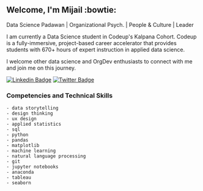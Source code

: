 ## Welcome, I'm Mijail :bowtie:
Data Science Padawan | Organizational Psych. | People & Culture | Leader

I am currently a Data Science student in Codeup's Kalpana Cohort. Codeup is a fully-immersive, project-based career accelerator that provides students with 670+ hours of expert instruction in applied data science. 

I welcome other data science and OrgDev enthusiasts to connect with me and join me on this journey.

[![Linkedin Badge](https://img.shields.io/badge/-mijailmariano-blue?style=flat-square&logo=Linkedin&logoColor=white&link=https://www.linkedin.com/in/mijailmariano/)](https://www.linkedin.com/in/mijailmariano) [![Twitter Badge](https://img.shields.io/badge/-@mijail_mariano-1ca0f1?style=flat-square&labelColor=1ca0f1&logo=twitter&logoColor=white&link=https://twitter.com/mijail_mariano)](https://twitter.com/mijail_mariano)

### Competencies and Technical Skills

    - data storytelling 
    - design thinking
    - ux design
    - applied statistics
    - sql
    - python
    - pandas
    - matplotlib
    - machine learning
    - natural language processing
    - git
    - jupyter notebooks
    - anaconda
    - tableau
    - seaborn
